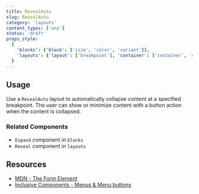 ```yaml
---
title: RevealAuto
slug: RevealAuto
category: 'layouts'
content_types: ['any']
status: 'draft'
props_style:
  {
    'blocks': {'block': ['size', 'color', 'variant']},
    'layouts': {'layout': ['breakpoint'], 'container': ['container', 'size']},
  }
---
```


## Usage

Use a `RevealAuto` layout to automatically collapse content at a specified breakpoint. The user can show or minimize content with a button action when the content is collapsed.

### Related Components

- `Expand` component in `blocks`
- `Reveal` component in `layouts`

## Resources

- [MDN - The Form Element](https://developer.mozilla.org/en-US/docs/Web/HTML/Element/form)
- [Inclusive Components - Menus & Menu buttons](https://inclusive-components.design/menus-menu-buttons/)
